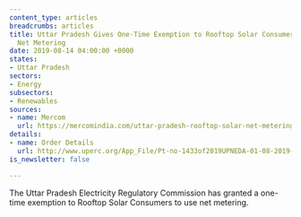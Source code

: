```yaml
---
content_type: articles
breadcrumbs: articles
title: Uttar Pradesh Gives One-Time Exemption to Rooftop Solar Consumers to Avail
  Net Metering
date: 2019-08-14 04:00:00 +0000
states:
- Uttar Pradesh
sectors:
- Energy
subsectors:
- Renewables
sources:
- name: Mercom
  url: https://mercomindia.com/uttar-pradesh-rooftop-solar-net-metering/
details:
- name: Order Details
  url: http://www.uperc.org/App_File/Pt-no-1433of2019UPNEDA-01-08-2019-pdf85201935228PM.pdf
is_newsletter: false

---
```

The Uttar Pradesh Electricity Regulatory Commission has granted a one-time exemption to Rooftop Solar Consumers to use net metering.
